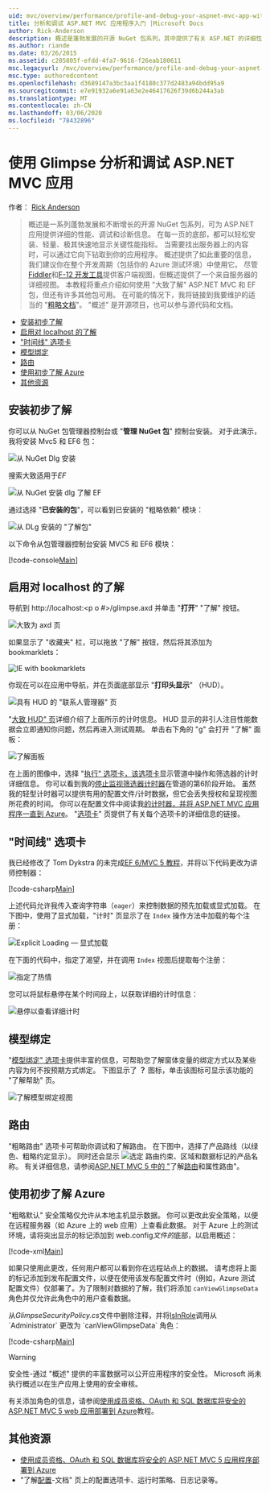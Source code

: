 ```yaml
---
uid: mvc/overview/performance/profile-and-debug-your-aspnet-mvc-app-with-glimpse
title: 分析和调试 ASP.NET MVC 应用程序入门 |Microsoft Docs
author: Rick-Anderson
description: 概述是蓬勃发展的开源 NuGet 包系列，其中提供了有关 ASP.NET 的详细性能、调试和诊断信息 。
ms.author: riande
ms.date: 03/26/2015
ms.assetid: c205805f-efdd-4fa7-9616-f26eab180611
msc.legacyurl: /mvc/overview/performance/profile-and-debug-your-aspnet-mvc-app-with-glimpse
msc.type: authoredcontent
ms.openlocfilehash: d3689147a3bc3aa1f4180c377d2483a94bdd95a9
ms.sourcegitcommit: e7e91932a6e91a63e2e46417626f39d6b244a3ab
ms.translationtype: MT
ms.contentlocale: zh-CN
ms.lasthandoff: 03/06/2020
ms.locfileid: "78432896"
---
```

# <a name="profile-and-debug-your-aspnet-mvc-app-with-glimpse"></a>使用 Glimpse 分析和调试 ASP.NET MVC 应用

作者： [Rick Anderson](https://twitter.com/RickAndMSFT)

> 概述是一系列蓬勃发展和不断增长的开源 NuGet 包系列，可为 ASP.NET 应用提供详细的性能、调试和诊断信息。 在每一页的底部，都可以轻松安装、轻量、极其快速地显示关键性能指标。 当需要找出服务器上的内容时，可以通过它向下钻取到你的应用程序。 概述提供了如此重要的信息，我们建议你在整个开发周期（包括你的 Azure 测试环境）中使用它。 尽管[Fiddler](http://www.telerik.com/fiddler)和[F-12 开发工具](https://msdn.microsoft.com/library/ie/gg589512(v=vs.85).aspx)提供客户端视图，但概述提供了一个来自服务器的详细视图。 本教程将重点介绍如何使用 "大致了解" ASP.NET MVC 和 EF 包，但还有许多其他包可用。 在可能的情况下，我将链接到我要维护的适当的 "[粗略文档](http://getglimpse.com/Docs/)"。 "概述" 是开源项目，也可以参与源代码和文档。

- [安装初步了解](#ig)
- [启用对 localhost 的了解](#eg)
- ["时间线" 选项卡](#Time)
- [模型绑定](#mb)
- [路由](#route)
- [使用初步了解 Azure](#da)
- [其他资源](#addRes)

<a id="ig"></a>
## <a name="installing-glimpse"></a>安装初步了解

你可以从 NuGet 包管理器控制台或 "**管理 NuGet 包**" 控制台安装。 对于此演示，我将安装 Mvc5 和 EF6 包：

![从 NuGet Dlg 安装](profile-and-debug-your-aspnet-mvc-app-with-glimpse/_static/image1.png)

搜索大致适用于*EF*

![从 NuGet 安装 dlg 了解 EF](profile-and-debug-your-aspnet-mvc-app-with-glimpse/_static/image2.png)

通过选择 "**已安装的包**"，可以看到已安装的 "粗略依赖" 模块：

![从 DLg 安装的 "了解包"](profile-and-debug-your-aspnet-mvc-app-with-glimpse/_static/image3.png)

以下命令从包管理器控制台安装 MVC5 和 EF6 模块：

[!code-console[Main](profile-and-debug-your-aspnet-mvc-app-with-glimpse/samples/sample1.cmd)]

<a id="eg"></a>
## <a name="enable-glimpse-for-localhost"></a>启用对 localhost 的了解

导航到 http://localhost:&lt;p o #&gt;/glimpse.axd 并单击 "<strong>打开</strong>" "了解" 按钮。

![大致为 axd 页](profile-and-debug-your-aspnet-mvc-app-with-glimpse/_static/image4.png)

如果显示了 "收藏夹" 栏，可以拖放 "了解" 按钮，然后将其添加为 bookmarklets：

![IE with bookmarklets](profile-and-debug-your-aspnet-mvc-app-with-glimpse/_static/image5.png)

你现在可以在应用中导航，并在页面底部显示 "**打印头显示**" （HUD）。

![具有 HUD 的 "联系人管理器" 页](profile-and-debug-your-aspnet-mvc-app-with-glimpse/_static/image6.png)

"[大致 HUD" 页](http://getglimpse.com/Docs/Heads-up-Display)详细介绍了上面所示的计时信息。 HUD 显示的非引人注目性能数据会立即通知你问题，然后再进入测试周期。 单击右下角的 &quot;g&quot; 会打开 "了解" 面板：

![了解面板](profile-and-debug-your-aspnet-mvc-app-with-glimpse/_static/image7.png)

在上面的图像中，选择 "[执行" 选项卡，该选项卡](http://getglimpse.com/Docs/Execution-Tab)显示管道中操作和筛选器的计时详细信息。 你可以看到我的[停止监视筛选器计时器](http://www.nuget.org/packages/StopWatch/)在管道的第6阶段开始。 虽然我的轻型计时器可以提供有用的配置文件/计时数据，但它会丢失授权和呈现视图所花费的时间。 你可以在配置文件中阅读我[的计时器，并将 ASP.NET MVC 应用程序一直到 Azure](https://blogs.msdn.com/b/webdev/archive/2014/07/29/profile-and-time-your-asp-net-mvc-app-all-the-way-to-azure.aspx)。 "[选项卡](http://getglimpse.com/Docs/Tabs)" 页提供了有关每个选项卡的详细信息的链接。

<a id="Time"></a>
## <a name="the-timeline-tab"></a>"时间线" 选项卡

我已经修改了 Tom Dykstra 的未完成[EF 6/MVC 5 教程](../getting-started/getting-started-with-ef-using-mvc/creating-an-entity-framework-data-model-for-an-asp-net-mvc-application.md)，并将以下代码更改为讲师控制器：

[!code-csharp[Main](profile-and-debug-your-aspnet-mvc-app-with-glimpse/samples/sample2.cs?highlight=1,20-31)]

上述代码允许我传入查询字符串（`eager`）来控制数据的预先加载或显式加载。 在下图中，使用了显式加载，"计时" 页显示了在 `Index` 操作方法中加载的每个注册：

![Explicit Loading — 显式加载](profile-and-debug-your-aspnet-mvc-app-with-glimpse/_static/image8.png)

在下面的代码中，指定了渴望，并在调用 `Index` 视图后提取每个注册：

![指定了热情](profile-and-debug-your-aspnet-mvc-app-with-glimpse/_static/image9.png)

您可以将鼠标悬停在某个时间段上，以获取详细的计时信息：

![悬停以查看详细计时](profile-and-debug-your-aspnet-mvc-app-with-glimpse/_static/image10.png)

<a id="mb"></a>
## <a name="model-binding"></a>模型绑定

"[模型绑定" 选项卡](http://getglimpse.com/Docs/Model-Binding-Tab)提供丰富的信息，可帮助您了解窗体变量的绑定方式以及某些内容为何不按预期方式绑定。 下图显示了 **？** 图标，单击该图标可显示该功能的 "了解帮助" 页。

![了解模型绑定视图](profile-and-debug-your-aspnet-mvc-app-with-glimpse/_static/image11.png)

<a id="route"></a>
## <a name="routes"></a>路由

 "粗略路由" 选项卡可帮助你调试和了解路由。 在下图中，选择了产品路线（以绿色、粗略约定显示）。 同时还会显示 ![选定](profile-and-debug-your-aspnet-mvc-app-with-glimpse/_static/image12.png) 路由约束、区域和数据标记的产品名称。 有关详细信息，请参阅[ASP.NET MVC 5 中的 "](https://blogs.msdn.com/b/webdev/archive/2013/10/17/attribute-routing-in-asp-net-mvc-5.aspx)了解[路由](http://getglimpse.com/Docs/Routes-Tab)和属性路由"。 

<a id="da"></a>
## <a name="using-glimpse-on-azure"></a>使用初步了解 Azure

"粗略默认" 安全策略仅允许从本地主机显示数据。 你可以更改此安全策略，以便在远程服务器（如 Azure 上的 web 应用）上查看此数据。 对于 Azure 上的测试环境，请将突出显示的标记添加到 web.config*文件的*底部，以启用概述：

[!code-xml[Main](profile-and-debug-your-aspnet-mvc-app-with-glimpse/samples/sample3.xml?highlight=2-6)]

如果只使用此更改，任何用户都可以看到你在远程站点上的数据。 请考虑将上面的标记添加到发布配置文件，以便在使用该发布配置文件时（例如，Azure 测试配置文件）仅部署了。为了限制对数据的了解，我们将添加 `canViewGlimpseData` 角色并仅允许此角色中的用户查看数据。

从*GlimpseSecurityPolicy.cs*文件中删除注释，并将[IsInRole](https://msdn.microsoft.com/library/system.security.principal.iprincipal.isinrole(v=vs.110).aspx)调用从 `Administrator` 更改为 `canViewGlimpseData` 角色：

[!code-csharp[Main](profile-and-debug-your-aspnet-mvc-app-with-glimpse/samples/sample4.cs?highlight=6)]

> [!WARNING]
> 安全性-通过 "概述" 提供的丰富数据可以公开应用程序的安全性。 Microsoft 尚未执行概述以在生产应用上使用的安全审核。

有关添加角色的信息，请参阅[使用成员资格、OAuth 和 SQL 数据库将安全的 ASP.NET MVC 5 web 应用部署到 Azure](https://azure.microsoft.com/documentation/articles/web-sites-dotnet-deploy-aspnet-mvc-app-membership-oauth-sql-database/)教程。

<a id="addRes"></a>
## <a name="additional-resources"></a>其他资源

- [使用成员资格、OAuth 和 SQL 数据库将安全的 ASP.NET MVC 5 应用程序部署到 Azure](https://azure.microsoft.com/documentation/articles/web-sites-dotnet-deploy-aspnet-mvc-app-membership-oauth-sql-database/)
- "了解[配置](http://getglimpse.com/Docs/Configuration)-文档" 页上的配置选项卡、运行时策略、日志记录等。
